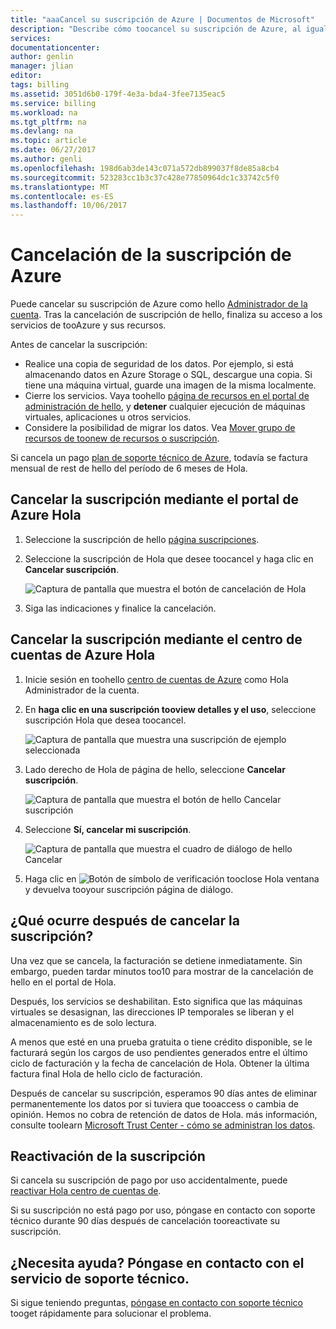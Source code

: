 ```yaml
---
title: "aaaCancel su suscripción de Azure | Documentos de Microsoft"
description: "Describe cómo toocancel su suscripción de Azure, al igual que la suscripción de prueba gratuita de Hola"
services: 
documentationcenter: 
author: genlin
manager: jlian
editor: 
tags: billing
ms.assetid: 3051d6b0-179f-4e3a-bda4-3fee7135eac5
ms.service: billing
ms.workload: na
ms.tgt_pltfrm: na
ms.devlang: na
ms.topic: article
ms.date: 06/27/2017
ms.author: genli
ms.openlocfilehash: 198d6ab3de143c071a572db899037f8de85a8cb4
ms.sourcegitcommit: 523283cc1b3c37c428e77850964dc1c33742c5f0
ms.translationtype: MT
ms.contentlocale: es-ES
ms.lasthandoff: 10/06/2017
---
```

# <a name="cancel-your-subscription-for-azure"></a>Cancelación de la suscripción de Azure

Puede cancelar su suscripción de Azure como hello [Administrador de la cuenta](billing-subscription-transfer.md#whoisaa). Tras la cancelación de suscripción de hello, finaliza su acceso a los servicios de tooAzure y sus recursos.

Antes de cancelar la suscripción:

* Realice una copia de seguridad de los datos. Por ejemplo, si está almacenando datos en Azure Storage o SQL, descargue una copia. Si tiene una máquina virtual, guarde una imagen de la misma localmente.
* Cierre los servicios. Vaya toohello [página de recursos en el portal de administración de hello](https://ms.portal.azure.com/?flight=1#blade/HubsExtension/Resources/resourceType/Microsoft.Resources%2Fresources), y **detener** cualquier ejecución de máquinas virtuales, aplicaciones u otros servicios.
* Considere la posibilidad de migrar los datos. Vea [Mover grupo de recursos de toonew de recursos o suscripción](../azure-resource-manager/resource-group-move-resources.md).

Si cancela un pago [plan de soporte técnico de Azure](https://azure.microsoft.com/support/plans/), todavía se factura mensual de rest de hello del período de 6 meses de Hola.

## <a name="cancel-subscription-using-hello-azure-portal"></a>Cancelar la suscripción mediante el portal de Azure Hola

1. Seleccione la suscripción de hello [página suscripciones](https://portal.azure.com/#blade/Microsoft_Azure_Billing/SubscriptionsBlade).

1. Seleccione la suscripción de Hola que desee toocancel y haga clic en **Cancelar suscripción**.

    ![Captura de pantalla que muestra el botón de cancelación de Hola](./media/billing-how-to-cancel-azure-subscription/cancel_ibiza.png)

1. Siga las indicaciones y finalice la cancelación.

## <a name="cancel-subscription-using-hello-azure-account-center"></a>Cancelar la suscripción mediante el centro de cuentas de Azure Hola

1. Inicie sesión en toohello [centro de cuentas de Azure](https://account.windowsazure.com/subscriptions) como Hola Administrador de la cuenta.

1. En **haga clic en una suscripción tooview detalles y el uso**, seleccione suscripción Hola que desea toocancel.

    ![Captura de pantalla que muestra una suscripción de ejemplo seleccionada](./media/billing-how-to-cancel-azure-subscription/Selectsub.png)

1. Lado derecho de Hola de página de hello, seleccione **Cancelar suscripción**.

    ![Captura de pantalla que muestra el botón de hello Cancelar suscripción](./media/billing-how-to-cancel-azure-subscription/cancelsub.png)

1. Seleccione **Sí, cancelar mi suscripción**.

    ![Captura de pantalla que muestra el cuadro de diálogo de hello Cancelar](./media/billing-how-to-cancel-azure-subscription/cancelbox.png)

1. Haga clic en  ![Botón de símbolo de verificación](./media/billing-how-to-cancel-azure-subscription/checkbutton.png) tooclose Hola ventana y devuelva tooyour suscripción página de diálogo.

## <a name="what-happens-after-i-cancel-my-subscription"></a>¿Qué ocurre después de cancelar la suscripción?

Una vez que se cancela, la facturación se detiene inmediatamente. Sin embargo, pueden tardar minutos too10 para mostrar de la cancelación de hello en el portal de Hola.

Después, los servicios se deshabilitan. Esto significa que las máquinas virtuales se desasignan, las direcciones IP temporales se liberan y el almacenamiento es de solo lectura.

A menos que esté en una prueba gratuita o tiene crédito disponible, se le facturará según los cargos de uso pendientes generados entre el último ciclo de facturación y la fecha de cancelación de Hola. Obtener la última factura final Hola de hello ciclo de facturación.

Después de cancelar su suscripción, esperamos 90 días antes de eliminar permanentemente los datos por si tuviera que tooaccess o cambia de opinión. Hemos no cobra de retención de datos de Hola. más información, consulte toolearn [Microsoft Trust Center - cómo se administran los datos](https://go.microsoft.com/fwLink/p/?LinkID=822930&clcid=0x409).

## <a name="reactivate-subscription"></a>Reactivación de la suscripción

Si cancela su suscripción de pago por uso accidentalmente, puede [reactivar Hola centro de cuentas de](billing-subscription-become-disable.md).

Si su suscripción no está pago por uso, póngase en contacto con soporte técnico durante 90 días después de cancelación tooreactivate su suscripción.

## <a name="need-help-contact-support"></a>¿Necesita ayuda? Póngase en contacto con el servicio de soporte técnico.

Si sigue teniendo preguntas, [póngase en contacto con soporte técnico](https://portal.azure.com/?#blade/Microsoft_Azure_Support/HelpAndSupportBlade) tooget rápidamente para solucionar el problema.
